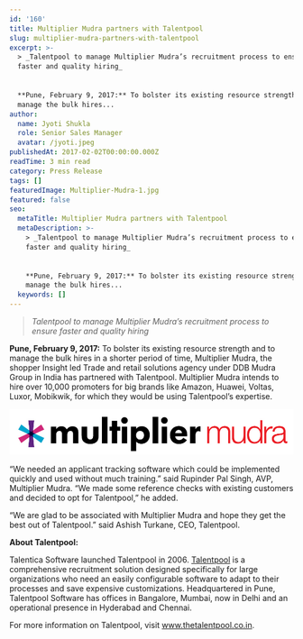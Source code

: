 ```yaml
---
id: '160'
title: Multiplier Mudra partners with Talentpool
slug: multiplier-mudra-partners-with-talentpool
excerpt: >-
  > _Talentpool to manage Multiplier Mudra’s recruitment process to ensure
  faster and quality hiring_


  **Pune, February 9, 2017:** To bolster its existing resource strength and to
  manage the bulk hires...
author:
  name: Jyoti Shukla
  role: Senior Sales Manager
  avatar: /jyoti.jpeg
publishedAt: 2017-02-02T00:00:00.000Z
readTime: 3 min read
category: Press Release
tags: []
featuredImage: Multiplier-Mudra-1.jpg
featured: false
seo:
  metaTitle: Multiplier Mudra partners with Talentpool
  metaDescription: >-
    > _Talentpool to manage Multiplier Mudra’s recruitment process to ensure
    faster and quality hiring_


    **Pune, February 9, 2017:** To bolster its existing resource strength and to
    manage the bulk hires...
  keywords: []
---
```


> _Talentpool to manage Multiplier Mudra’s recruitment process to ensure faster and quality hiring_

**Pune, February 9, 2017:** To bolster its existing resource strength and to manage the bulk hires in a shorter period of time, Multiplier Mudra, the shopper Insight led Trade and retail solutions agency under DDB Mudra Group in India has partnered with Talentpool. Multiplier Mudra intends to hire over 10,000 promoters for big brands like Amazon, Huawei, Voltas, Luxor, Mobikwik, for which they would be using Talentpool’s expertise.

![Multiplier Mudra](images/Multiplier-Mudra-1.jpg)

<!--more-->

“We needed an applicant tracking software which could be implemented quickly and used without much training.” said Rupinder Pal Singh, AVP, Multiplier Mudra. “We made some reference checks with existing customers and decided to opt for Talentpool,” he added.

“We are glad to be associated with Multiplier Mudra and hope they get the best out of Talentpool.” said Ashish Turkane, CEO, Talentpool.

**About Talentpool:**

Talentica Software launched Talentpool in 2006. [Talentpool](https://www.thetalentpool.ai/) is a comprehensive recruitment solution designed specifically for large organizations who need an easily configurable software to adapt to their processes and save expensive customizations. Headquartered in Pune, Talentpool Software has offices in Bangalore, Mumbai, now in Delhi and an operational presence in Hyderabad and Chennai.

For more information on Talentpool, visit www.thetalentpool.co.in.

<script type="application/ld+json">// { "@context": "http://schema.org", "@type": "BlogPosting", "mainEntityOfPage": { "@type": "WebPage", "@id": "https://www.thetalentpool.ai/" }, "headline": "Multiplier Mudra partners with Talentpool", "image": { "@type": "ImageObject", "url": "https://www.thetalentpool.ai/images/logo.png", "height": 800, "width": 800}, "editor": "The Talent Pool Editor Team", "genre": " Press Release", "keywords": "ats tracking, applicant tracking system, recruitment software, application tracking system, online recruitment system, recruitment management system, recruitment solutions", "wordcount": "207", "publisher": { "@type": "Organization", "name": "The Talent Pool", "logo": { "@type": "ImageObject", "url": "http://blog.thetalentpool.co.in/wp-content/uploads/2017/02/Multiplier-Mudra-768x124.jpg", "width": 600, "height": 60 } }, "url": "http://blog.thetalentpool.co.in/multiplier-mudra-partners-with-talentpool/", "datePublished": "2017-03-27", "dateCreated": "2017-03-27", "dateModified": "2017-03-27", "articleBody": "Talentpool to manage Multiplier Mudra’s recruitment process to ensure faster and quality hiring Pune, February 9, 2017: To bolster its existing resource strength and to manage the bulk hires in a shorter period of time, Multiplier Mudra, the shopper Insight led Trade and retail solutions agency under DDB Mudra Group in India has partnered with Talentpool. Multiplier Mudra intends to hire over 10,000 promoters for big brands like Amazon, Huawei, Voltas, Luxor, Mobikwik, for which they would be using Talentpool’s expertise. Multiplier Mudra “We needed an applicant tracking software which could be implemented quickly and used without much training.” said Rupinder Pal Singh, AVP, Multiplier Mudra. “We made some reference checks with existing customers and decided to opt for Talentpool.” he added. “We are glad to be associated with Multiplier Mudra and hope they get the best out of Talentpool.” said Ashish Turkane, CEO, Talentpool. About Talentpool: Talentica Software launched Talentpool in 2006. Talentpool is a comprehensive recruitment solution designed specifically for large organizations who need an easily configurable software to adapt to their processes and save expensive customizations. Headquartered in Pune, Talentpool Software has offices in Bangalore, Mumbai, now in Delhi and an operational presence in Hyderabad and Chennai. For more information on Talentpool, visit www.thetalentpool.co.in. ", "author": { "@type": "Person", "name": "The Talent Pool Editor Team" } } //</script>
